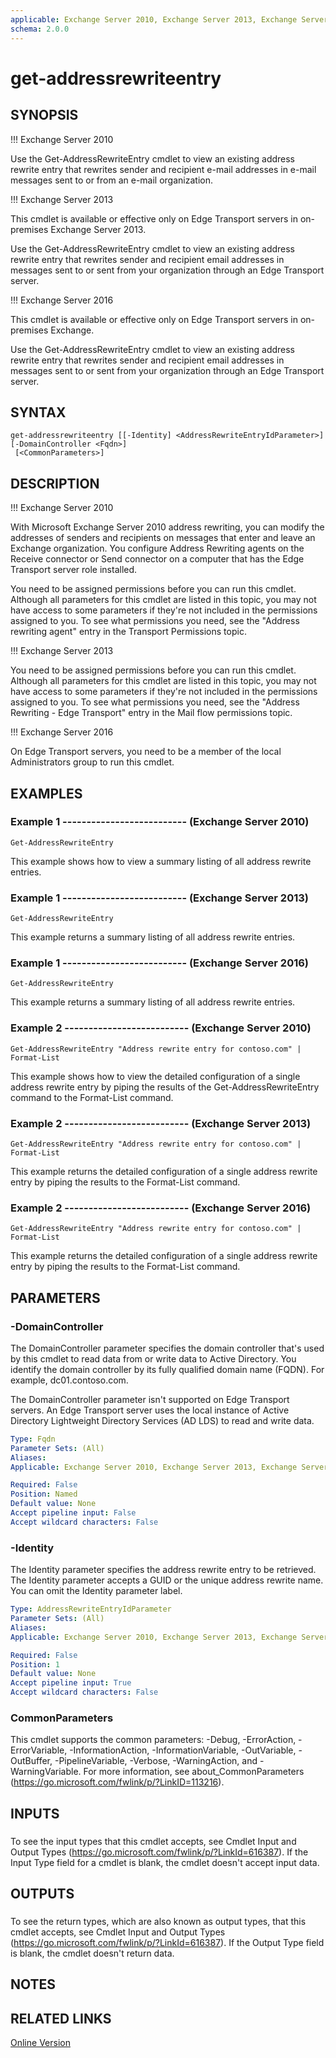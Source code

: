 ```yaml
---
applicable: Exchange Server 2010, Exchange Server 2013, Exchange Server 2016
schema: 2.0.0
---
```


# get-addressrewriteentry

## SYNOPSIS
!!! Exchange Server 2010

Use the Get-AddressRewriteEntry cmdlet to view an existing address rewrite entry that rewrites sender and recipient e-mail addresses in e-mail messages sent to or from an e-mail organization.

!!! Exchange Server 2013

This cmdlet is available or effective only on Edge Transport servers in on-premises Exchange Server 2013.

Use the Get-AddressRewriteEntry cmdlet to view an existing address rewrite entry that rewrites sender and recipient email addresses in messages sent to or sent from your organization through an Edge Transport server.

!!! Exchange Server 2016

This cmdlet is available or effective only on Edge Transport servers in on-premises Exchange.

Use the Get-AddressRewriteEntry cmdlet to view an existing address rewrite entry that rewrites sender and recipient email addresses in messages sent to or sent from your organization through an Edge Transport server.

## SYNTAX

```
get-addressrewriteentry [[-Identity] <AddressRewriteEntryIdParameter>] [-DomainController <Fqdn>]
 [<CommonParameters>]
```

## DESCRIPTION
!!! Exchange Server 2010

With Microsoft Exchange Server 2010 address rewriting, you can modify the addresses of senders and recipients on messages that enter and leave an Exchange organization. You configure Address Rewriting agents on the Receive connector or Send connector on a computer that has the Edge Transport server role installed.

You need to be assigned permissions before you can run this cmdlet. Although all parameters for this cmdlet are listed in this topic, you may not have access to some parameters if they're not included in the permissions assigned to you. To see what permissions you need, see the "Address rewriting agent" entry in the Transport Permissions topic.

!!! Exchange Server 2013

You need to be assigned permissions before you can run this cmdlet. Although all parameters for this cmdlet are listed in this topic, you may not have access to some parameters if they're not included in the permissions assigned to you. To see what permissions you need, see the "Address Rewriting - Edge Transport" entry in the Mail flow permissions topic.

!!! Exchange Server 2016

On Edge Transport servers, you need to be a member of the local Administrators group to run this cmdlet.

## EXAMPLES

### Example 1 -------------------------- (Exchange Server 2010)
```
Get-AddressRewriteEntry
```

This example shows how to view a summary listing of all address rewrite entries.

### Example 1 -------------------------- (Exchange Server 2013)
```
Get-AddressRewriteEntry
```

This example returns a summary listing of all address rewrite entries.

### Example 1 -------------------------- (Exchange Server 2016)
```
Get-AddressRewriteEntry
```

This example returns a summary listing of all address rewrite entries.

### Example 2 -------------------------- (Exchange Server 2010)
```
Get-AddressRewriteEntry "Address rewrite entry for contoso.com" | Format-List
```

This example shows how to view the detailed configuration of a single address rewrite entry by piping the results of the Get-AddressRewriteEntry command to the Format-List command.

### Example 2 -------------------------- (Exchange Server 2013)
```
Get-AddressRewriteEntry "Address rewrite entry for contoso.com" | Format-List
```

This example returns the detailed configuration of a single address rewrite entry by piping the results to the Format-List command.

### Example 2 -------------------------- (Exchange Server 2016)
```
Get-AddressRewriteEntry "Address rewrite entry for contoso.com" | Format-List
```

This example returns the detailed configuration of a single address rewrite entry by piping the results to the Format-List command.

## PARAMETERS

### -DomainController
The DomainController parameter specifies the domain controller that's used by this cmdlet to read data from or write data to Active Directory. You identify the domain controller by its fully qualified domain name (FQDN). For example, dc01.contoso.com.

The DomainController parameter isn't supported on Edge Transport servers. An Edge Transport server uses the local instance of Active Directory Lightweight Directory Services (AD LDS) to read and write data.

```yaml
Type: Fqdn
Parameter Sets: (All)
Aliases:
Applicable: Exchange Server 2010, Exchange Server 2013, Exchange Server 2016

Required: False
Position: Named
Default value: None
Accept pipeline input: False
Accept wildcard characters: False
```

### -Identity
The Identity parameter specifies the address rewrite entry to be retrieved. The Identity parameter accepts a GUID or the unique address rewrite name. You can omit the Identity parameter label.

```yaml
Type: AddressRewriteEntryIdParameter
Parameter Sets: (All)
Aliases:
Applicable: Exchange Server 2010, Exchange Server 2013, Exchange Server 2016

Required: False
Position: 1
Default value: None
Accept pipeline input: True
Accept wildcard characters: False
```

### CommonParameters
This cmdlet supports the common parameters: -Debug, -ErrorAction, -ErrorVariable, -InformationAction, -InformationVariable, -OutVariable, -OutBuffer, -PipelineVariable, -Verbose, -WarningAction, and -WarningVariable. For more information, see about_CommonParameters (https://go.microsoft.com/fwlink/p/?LinkID=113216).

## INPUTS

###  
To see the input types that this cmdlet accepts, see Cmdlet Input and Output Types (https://go.microsoft.com/fwlink/p/?LinkId=616387). If the Input Type field for a cmdlet is blank, the cmdlet doesn't accept input data.

## OUTPUTS

###  
To see the return types, which are also known as output types, that this cmdlet accepts, see Cmdlet Input and Output Types (https://go.microsoft.com/fwlink/p/?LinkId=616387). If the Output Type field is blank, the cmdlet doesn't return data.

## NOTES

## RELATED LINKS

[Online Version](https://technet.microsoft.com/library/633abc53-1719-42cb-bf56-077f38dd942e.aspx)

